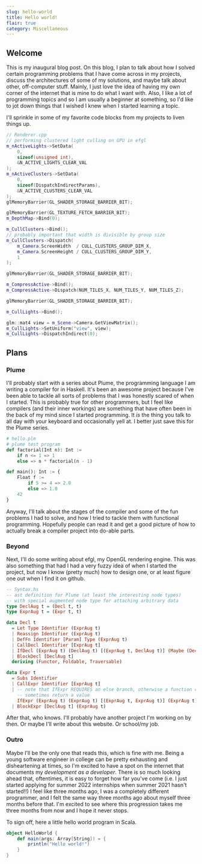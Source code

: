```yaml
---
slug: hello-world
title: Hello world!
flair: true
category: Miscellaneous
---
```


## Welcome
This is my inaugural blog post. On this blog, I plan to talk about how I solved
certain programming problems that I have come across in my projects, discuss the
architectures of some of my solutions, and maybe talk about other, off-computer 
stuff. Mainly, I just love the idea of having my own corner of the internet that is
mine to do what I want with. 
Also, I like a lot of programming topics and so I am usually a beginner at something,
so I'd like to jot down things that I wished I knew when I started learning
a topic. 

I'll sprinkle in some of my favorite code blocks from my projects to liven things up.

```cpp
// Renderer.cpp
// performing clustered light culling on GPU in efgl
m_nActiveLights->SetData(
    0, 
    sizeof(unsigned int), 
    &N_ACTIVE_LIGHTS_CLEAR_VAL
);
m_nActiveClusters->SetData(
    0, 
    sizeof(DispatchIndirectParams), 
    &N_ACTIVE_CLUSTERS_CLEAR_VAL
);
glMemoryBarrier(GL_SHADER_STORAGE_BARRIER_BIT);

glMemoryBarrier(GL_TEXTURE_FETCH_BARRIER_BIT);
m_DepthMap->Bind(0);

m_CullClusters->Bind();
// probably important that width is divisible by group size
m_CullClusters->Dispatch(
    m_Camera.ScreenWidth  / CULL_CLUSTERS_GROUP_DIM_X, 
    m_Camera.ScreenHeight / CULL_CLUSTERS_GROUP_DIM_Y, 
    1
);

glMemoryBarrier(GL_SHADER_STORAGE_BARRIER_BIT);

m_CompressActive->Bind();
m_CompressActive->Dispatch(NUM_TILES_X, NUM_TILES_Y, NUM_TILES_Z);

glMemoryBarrier(GL_SHADER_STORAGE_BARRIER_BIT);

m_CullLights->Bind();

glm::mat4 view = m_Scene->Camera.GetViewMatrix();
m_CullLights->SetUniform("view", view);
m_CullLights->DispatchIndirect(0);
```

## Plans
### Plume
I'll probably start with a series about Plume, the programming language I am 
writing a compiler for in Haskell. It's been an awesome project because I've 
been able to tackle all sorts of problems that I was honestly scared of when I 
started. This is probably true for other programmers, but I feel like compilers 
(and their inner workings) are something that have often been in the back of my 
mind since I started programming. It *is* the thing you talk to all day with your
keyboard and occasionally yell at. I better just save this for the Plume series.

```python
# hello.plm
# plume test program
def factorial(Int n): Int :=
    if n <= 1 => 1
    else => n * factorial(n - 1)

def main(): Int := {
    Float f :=
        if 5 >= 4 => 2.0
        else => 1.0
    42
}
```

Anyway, I'll talk about the stages of the compiler and some of the fun problems 
I had to solve, and how I tried to tackle them with functional programming. Hopefully
people can read it and get a good picture of how to actually break a compiler 
project into do-able parts. 

### Beyond
Next, I'll do some writing about efgl, my OpenGL rendering engine. This was also something
that had I had a very fuzzy idea of when I started the project, but now I know
(pretty much) how to design one, or at least figure one out when I find it on 
github.

```haskell
-- Syntax.hs
-- ast definition for Plume (at least the interesting node types)
-- with special augmented node type for attaching arbitrary data
type DeclAug t = (Decl t, t)
type ExprAug t = (Expr t, t)

data Decl t
  = Let Type Identifier (ExprAug t)
  | Reassign Identifier (ExprAug t)
  | DefFn Identifier [Param] Type (ExprAug t)
  | CallDecl Identifier [ExprAug t]
  | IfDecl (ExprAug t) (DeclAug t) [(ExprAug t, DeclAug t)] (Maybe (DeclAug t))
  | BlockDecl [DeclAug t]
  deriving (Functor, Foldable, Traversable)

data Expr t
  = Subs Identifier
  | CallExpr Identifier [ExprAug t]
  | -- note that IfExpr REQUIRES an else branch, otherwise a function could only
    -- sometimes return a value
    IfExpr (ExprAug t) (ExprAug t) [(ExprAug t, ExprAug t)] (ExprAug t)
  | BlockExpr [DeclAug t] (ExprAug t)
```

After that, who knows. I'll probably have another project I'm working on by then.
Or maybe I'll write about this website. Or school/my job. 

### Outro
Maybe I'll be the only one that reads this, which is fine with me. Being a young software
engineer in college can be pretty exhausting and disheartening at times, so I'm 
excited to have a spot on the internet that documents my *development as a developer*.
There is so much looking ahead that, oftentimes, it is easy to forget how far you've come 
(i.e. I just started applying for summer 2022 internships when summer 2021 hasn't started!!)
I feel like three months ago, I was a completely different programmer, and I felt the same way
three months ago about myself three months before that. I'm excited to see where this progression 
takes me three months from now and I hope it never stops.

To sign off, here a little hello world program in Scala.

```scala
object HelloWorld {
    def main(args: Array[String]) = {
        println("Hello world!")
    }
}
```
